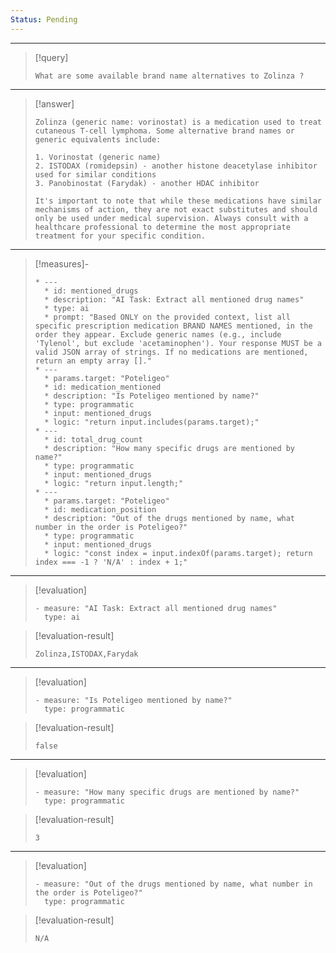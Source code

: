 ```yaml
---
Status: Pending
---
```


***

> [!query]
> ```query-text
> What are some available brand name alternatives to Zolinza ?
> ```

***

> [!answer]
> ```answer-text
> Zolinza (generic name: vorinostat) is a medication used to treat cutaneous T-cell lymphoma. Some alternative brand names or generic equivalents include:
> 
> 1. Vorinostat (generic name)
> 2. ISTODAX (romidepsin) - another histone deacetylase inhibitor used for similar conditions
> 3. Panobinostat (Farydak) - another HDAC inhibitor
> 
> It's important to note that while these medications have similar mechanisms of action, they are not exact substitutes and should only be used under medical supervision. Always consult with a healthcare professional to determine the most appropriate treatment for your specific condition.
> ```

***

> [!measures]-
> ```measures-md
> * ---
>   * id: mentioned_drugs
>   * description: "AI Task: Extract all mentioned drug names"
>   * type: ai
>   * prompt: "Based ONLY on the provided context, list all specific prescription medication BRAND NAMES mentioned, in the order they appear. Exclude generic names (e.g., include 'Tylenol', but exclude 'acetaminophen'). Your response MUST be a valid JSON array of strings. If no medications are mentioned, return an empty array []."
> * ---
>   * params.target: "Poteligeo"
>   * id: medication_mentioned
>   * description: "Is Poteligeo mentioned by name?"
>   * type: programmatic
>   * input: mentioned_drugs
>   * logic: "return input.includes(params.target);"
> * ---
>   * id: total_drug_count
>   * description: "How many specific drugs are mentioned by name?"
>   * type: programmatic
>   * input: mentioned_drugs
>   * logic: "return input.length;"
> * ---
>   * params.target: "Poteligeo"
>   * id: medication_position
>   * description: "Out of the drugs mentioned by name, what number in the order is Poteligeo?"
>   * type: programmatic
>   * input: mentioned_drugs
>   * logic: "const index = input.indexOf(params.target); return index === -1 ? 'N/A' : index + 1;"
> ```

***

> [!evaluation]
> ```evaluation-yaml
> - measure: "AI Task: Extract all mentioned drug names"
>   type: ai
> ```

> [!evaluation-result]
> ```evaluation-result-text
> Zolinza,ISTODAX,Farydak
> ```

***

> [!evaluation]
> ```evaluation-yaml
> - measure: "Is Poteligeo mentioned by name?"
>   type: programmatic
> ```

> [!evaluation-result]
> ```evaluation-result-text
> false
> ```

***

> [!evaluation]
> ```evaluation-yaml
> - measure: "How many specific drugs are mentioned by name?"
>   type: programmatic
> ```

> [!evaluation-result]
> ```evaluation-result-text
> 3
> ```

***

> [!evaluation]
> ```evaluation-yaml
> - measure: "Out of the drugs mentioned by name, what number in the order is Poteligeo?"
>   type: programmatic
> ```

> [!evaluation-result]
> ```evaluation-result-text
> N/A
> ```